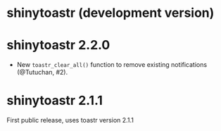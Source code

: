 # shinytoastr (development version)

# shinytoastr 2.2.0

* New `toastr_clear_all()` function to remove existing notifications
  (@Tutuchan, #2).

# shinytoastr 2.1.1

First public release, uses toastr version 2.1.1
